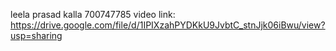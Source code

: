 leela prasad kalla 
700747785
video link: https://drive.google.com/file/d/1IPIXzahPYDKkU9JvbtC_stnJjk06iBwu/view?usp=sharing
